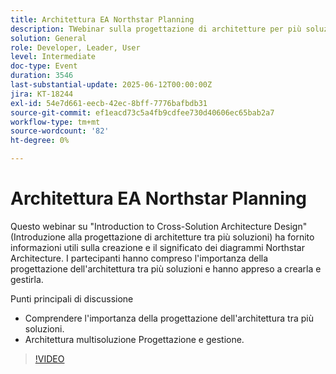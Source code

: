 ```yaml
---
title: Architettura EA Northstar Planning
description: TWebinar sulla progettazione di architetture per più soluzioni ha trattato il valore e la creazione di diagrammi Northstar, con informazioni chiave per sviluppatori, leader e utenti.
solution: General
role: Developer, Leader, User
level: Intermediate
doc-type: Event
duration: 3546
last-substantial-update: 2025-06-12T00:00:00Z
jira: KT-18244
exl-id: 54e7d661-eecb-42ec-8bff-7776bafbdb31
source-git-commit: ef1eacd73c5a4fb9cdfee730d40606ec65bab2a7
workflow-type: tm+mt
source-wordcount: '82'
ht-degree: 0%

---
```


# Architettura EA Northstar Planning

Questo webinar su &quot;Introduction to Cross-Solution Architecture Design&quot; (Introduzione alla progettazione di architetture tra più soluzioni) ha fornito informazioni utili sulla creazione e il significato dei diagrammi Northstar Architecture. I partecipanti hanno compreso l&#39;importanza della progettazione dell&#39;architettura tra più soluzioni e hanno appreso a crearla e gestirla.

Punti principali di discussione

* Comprendere l&#39;importanza della progettazione dell&#39;architettura tra più soluzioni.
* Architettura multisoluzione Progettazione e gestione.

>[!VIDEO](https://video.tv.adobe.com/v/3463355/?learn=on&enablevpops)

